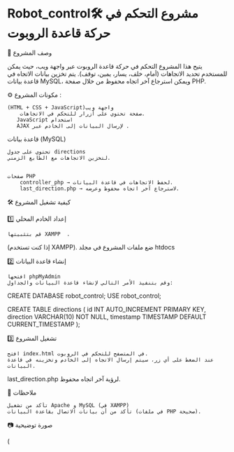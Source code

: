 # Robot_control🛠 مشروع التحكم في حركة قاعدة الروبوت
📌 وصف المشروع

يتيح هذا المشروع التحكم في حركة قاعدة الروبوت عبر واجهة ويب، حيث يمكن للمستخدم تحديد الاتجاهات (أمام، خلف، يسار، يمين، توقف). يتم تخزين بيانات الاتجاه في قاعدة بيانات MySQL، ويمكن استرجاع آخر اتجاه محفوظ من خلال صفحة PHP.


⚙️ مكونات المشروع :

    (HTML + CSS + JavaScript)واجهة ويب
        صفحة تحتوي على أزرار للتحكم في الاتجاهات.
       JavaScript استخدام  
       AJAX لإرسال البيانات إلى الخادم عبر .
        

قاعدة بيانات (MySQL)

    تحتوي على جدول directions 
    لتخزين الاتجاهات مع الطابع الزمني.
    
   
    صفحات PHP
        controller_php → لحفظ الاتجاهات في قاعدة البيانات.
        last_direction.php → لاسترجاع آخر اتجاه محفوظ وعرضه.

🛠 كيفية تشغيل المشروع


1️⃣ إعداد الخادم المحلي

    قم بتثبيتها XAMPP  .
  (إذا كنت تستخدم XAMPP). ضع ملفات المشروع في مجلد   htdocs

2️⃣ إنشاء قاعدة البيانات

    افتحها phpMyAdmin 
    وقم بتنفيذ الأمر التالي لإنشاء قاعدة البيانات والجداول:

CREATE DATABASE robot_control;
USE robot_control;

CREATE TABLE directions (
    id INT AUTO_INCREMENT PRIMARY KEY,
    direction VARCHAR(10) NOT NULL,
    timestamp TIMESTAMP DEFAULT CURRENT_TIMESTAMP
);

3️⃣ تشغيل المشروع

    افتح index.html في المتصفح للتحكم في الروبوت.
    عند الضغط على أي زر، سيتم إرسال الاتجاه إلى الخادم وتخزينه في قاعدة البيانات.
   last_direction.php لرؤية آخر اتجاه محفوظ.

📌 ملاحظات

    تأكد من تشغيل Apache و MySQL (في XAMPP)
    تأكد من أن بيانات الاتصال بقاعدة البيانات (في ملفات PHP صحيحة).

📷 صورة توضيحية

(
